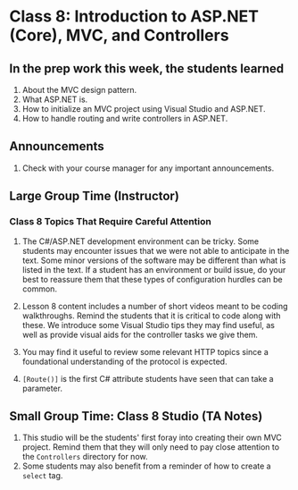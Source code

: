 # Class 8: Introduction to ASP.NET (Core), MVC, and Controllers

## In the prep work this week, the students learned

1. About the MVC design pattern.
1. What ASP.NET is.
1. How to initialize an MVC project using Visual Studio and ASP.NET.
1. How to handle routing and write controllers in ASP.NET.

## Announcements

1. Check with your course manager for any important announcements.

## Large Group Time (Instructor)

### Class 8 Topics That Require Careful Attention

1. The C#/ASP.NET development environment can be tricky. Some students may encounter issues that we were not able to anticipate in the text. Some minor versions of the software may be different than what is listed in the text. If a student has an environment or build issue, do your best to reassure them that these types of configuration hurdles can be common.

1. Lesson 8 content includes a number of short videos meant to be coding walkthroughs. Remind the students that it is critical to code along with these. We introduce some Visual Studio tips they may find useful, as well as provide visual aids for the controller tasks we give them.

1. You may find it useful to review some relevant HTTP topics since a foundational understanding of the protocol is expected.

1. ``[Route()]`` is the first C# attribute students have seen that can take a parameter.

## Small Group Time: Class 8 Studio (TA Notes)

1. This studio will be the students' first foray into creating their own MVC project. Remind them that they will only need to pay close attention to the ``Controllers`` directory for now.
1. Some students may also benefit from a reminder of how to create a ``select`` tag.
